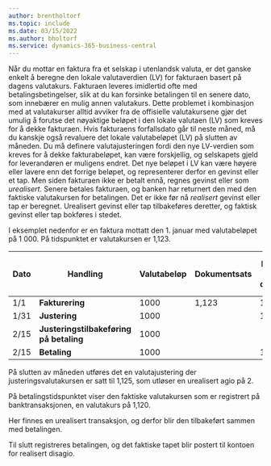 ```yaml
---
author: brentholtorf
ms.topic: include
ms.date: 03/15/2022
ms.author: bholtorf
ms.service: dynamics-365-business-central
---
```

Når du mottar en faktura fra et selskap i utenlandsk valuta, er det ganske enkelt å beregne den lokale valutaverdien (LV) for fakturaen basert på dagens valutakurs. Fakturaen leveres imidlertid ofte med betalingsbetingelser, slik at du kan forsinke betalingen til en senere dato, som innebærer en mulig annen valutakurs. Dette problemet i kombinasjon med at valutakurser alltid avviker fra de offisielle valutakursene gjør det umulig å forutse det nøyaktige beløpet i den lokale valutaen (LV) som kreves for å dekke fakturaen. Hvis fakturaens forfallsdato går til neste måned, må du kanskje også revaluere det lokale valutabeløpet (LV) på slutten av måneden. Du må definere valutajusteringen fordi den nye LV-verdien som kreves for å dekke fakturabeløpet, kan være forskjellig, og selskapets gjeld for leverandøren er muligens endret. Det nye beløpet i LV kan være høyere eller lavere enn det forrige beløpet, og representerer derfor en gevinst eller et tap. Men siden fakturaen ikke er betalt ennå, regnes gevinst eller som *urealisert*. Senere betales fakturaen, og banken har returnert den med den faktiske valutakursen for betalingen. Det er ikke før nå *realisert* gevinst eller tap er beregnet. Urealisert gevinst eller tap tilbakeføres deretter, og faktisk gevinst eller tap bokføres i stedet.

I eksemplet nedenfor er en faktura mottatt den 1. januar med valutabeløpet på 1 000. På tidspunktet er valutakursen er 1,123.

|Dato|Handling|Valutabeløp|Dokumentsats|LV-beløp på dokument|Justeringssats|Beløp for urealisert agio|Betalingssats|Beløp for realisert disagio|  
|-----|----------|------------|-----------|---------|-----------|-------------|---------|---------|
|1/1|**Fakturering**|1000|1,123|1123|||||
|1/31|**Justering**|1000||1125|1,125|2|||
|2/15|**Justeringstilbakeføring på betaling**|1000||||-2|||
|2/15|**Betaling**|1000||1120|||1,120|–3|

På slutten av måneden utføres det en valutajustering der justeringsvalutakursen er satt til 1,125, som utløser en urealisert agio på 2.

På betalingstidspunktet viser den faktiske valutakursen som er registrert på banktransaksjonen, en valutakurs på 1,120.

Her finnes en urealisert transaksjon, og derfor blir den tilbakeført sammen med betalingen.

Til slutt registreres betalingen, og det faktiske tapet blir postert til kontoen for realisert disagio.
